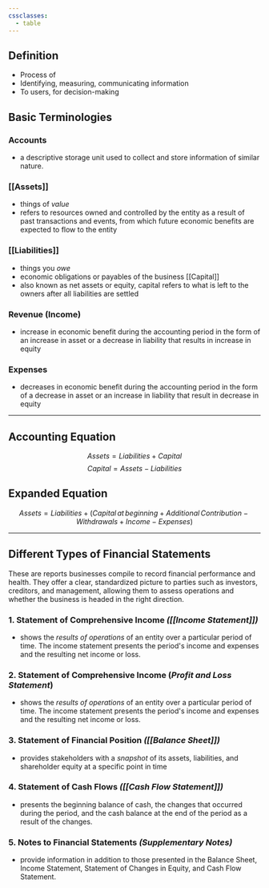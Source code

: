 ```yaml
---
cssclasses:
  - table
---
```

## Definition
- Process of
- Identifying, measuring, communicating information
- To users, for decision-making

## Basic Terminologies

### Accounts
- a descriptive storage unit used to collect and store information of similar nature.
### [[Assets]] 
- things of _value_ 
- refers to resources owned and controlled by the entity as a result of past transactions and events, from which future economic benefits are expected to flow to the entity
### [[Liabilities]]
-  things you *owe*
- economic obligations or payables of the business
[[Capital]]
- also known as net assets or equity, capital refers to what is left to the owners after all liabilities are settled
### Revenue (Income)
- increase in economic benefit during the accounting period in the form of an increase in asset or a decrease in liability that results in increase in equity
### Expenses
- decreases in economic benefit during the accounting period in the form of a decrease in asset or an increase in liability that result in decrease in equity

---
## Accounting Equation
$$
Assets = Liabilities + Capital
$$
$$
Capital = Assets - Liabilities
$$
## Expanded Equation
$$
Assets = Liabilities + (Capital\,at\, beginning + Additional\,Contribution - Withdrawals + Income - Expenses)
$$

---

## Different Types of Financial Statements
These are reports businesses compile to record financial performance and health. They offer a clear, standardized picture to parties such as investors, creditors, and management, allowing them to assess operations and whether the business is headed in the right direction.

### 1. Statement of Comprehensive Income *([[Income Statement]])*
- shows the _results of operations_ of an entity over a particular period of time. The income statement presents the period's income and expenses and the resulting net income or loss.
### 2. Statement of Comprehensive Income (*Profit and Loss Statement*)
- shows the _results of operations_ of an entity over a particular period of time. The income statement presents the period's income and expenses and the resulting net income or loss.
### 3. Statement of Financial Position *([[Balance Sheet]])*
- provides stakeholders with a *snapshot* of its assets, liabilities, and shareholder equity at a specific point in time
### 4. Statement of Cash Flows *([[Cash Flow Statement]])*
- presents the beginning balance of cash, the changes that occurred during the period, and the cash balance at the end of the period as a result of the changes.
### 5. Notes to Financial Statements *(Supplementary Notes)*
- provide information in addition to those presented in the Balance Sheet, Income Statement, Statement of Changes in Equity, and Cash Flow Statement.


